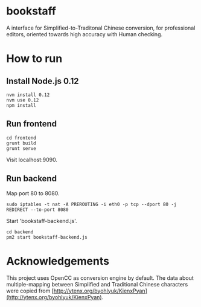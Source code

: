 # bookstaff
A interface for Simplified-to-Traditonal Chinese conversion, for professional editors, oriented towards high accuracy with Human checking.

# How to run

## Install Node.js 0.12

```
nvm install 0.12
nvm use 0.12
npm install
```

## Run frontend
```
cd frontend
grunt build
grunt serve
```
Visit localhost:9090.

## Run backend
Map port 80 to 8080.
```
sudo iptables -t nat -A PREROUTING -i eth0 -p tcp --dport 80 -j REDIRECT --to-port 8080
```
Start 'bookstaff-backend.js'.
```
cd backend
pm2 start bookstaff-backend.js
```

# Acknowledgements
This project uses OpenCC as conversion engine by default.
The data about multiple-mapping between Simplified and Traditional Chinese characters were copied from [http://ytenx.org/byohlyuk/KienxPyan](http://ytenx.org/byohlyuk/KienxPyan).
